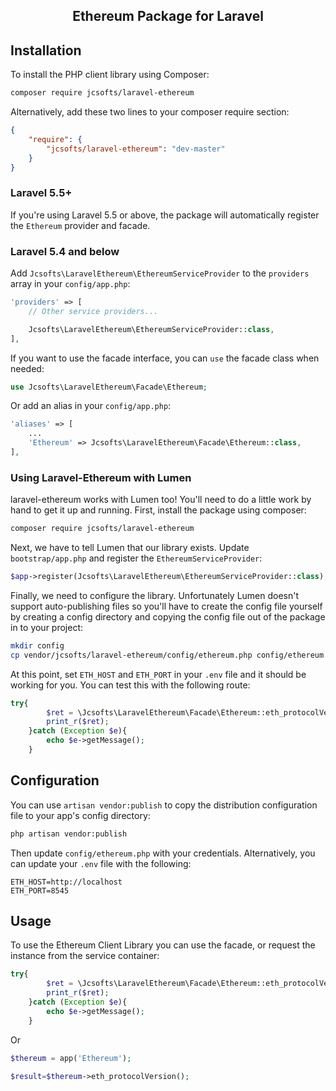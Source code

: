 <h2 align="center">
    Ethereum Package for Laravel
</h2>

Installation
------------

To install the PHP client library using Composer:

```bash
composer require jcsofts/laravel-ethereum
```

Alternatively, add these two lines to your composer require section:

```json
{
    "require": {
        "jcsofts/laravel-ethereum": "dev-master"
    }
}
```

### Laravel 5.5+

If you're using Laravel 5.5 or above, the package will automatically register the `Ethereum` provider and facade.

### Laravel 5.4 and below

Add `Jcsofts\LaravelEthereum\EthereumServiceProvider` to the `providers` array in your `config/app.php`:

```php
'providers' => [
    // Other service providers...

    Jcsofts\LaravelEthereum\EthereumServiceProvider::class,
],
```

If you want to use the facade interface, you can `use` the facade class when needed:

```php
use Jcsofts\LaravelEthereum\Facade\Ethereum;
```

Or add an alias in your `config/app.php`:

```php
'aliases' => [
    ...
    'Ethereum' => Jcsofts\LaravelEthereum\Facade\Ethereum::class,
],
```

### Using Laravel-Ethereum with Lumen

laravel-ethereum works with Lumen too! You'll need to do a little work by hand
to get it up and running. First, install the package using composer:


```bash
composer require jcsofts/laravel-ethereum
```

Next, we have to tell Lumen that our library exists. Update `bootstrap/app.php`
and register the `EthereumServiceProvider`:

```php
$app->register(Jcsofts\LaravelEthereum\EthereumServiceProvider::class);
```

Finally, we need to configure the library. Unfortunately Lumen doesn't support
auto-publishing files so you'll have to create the config file yourself by creating
a config directory and copying the config file out of the package in to your project:

```bash
mkdir config
cp vendor/jcsofts/laravel-ethereum/config/ethereum.php config/ethereum.php
```

At this point, set `ETH_HOST` and `ETH_PORT` in your `.env` file and it should
be working for you. You can test this with the following route:

```php
try{
        $ret = \Jcsofts\LaravelEthereum\Facade\Ethereum::eth_protocolVersion();
        print_r($ret);
    }catch (Exception $e){
        echo $e->getMessage();
    }
```

Configuration
-------------

You can use `artisan vendor:publish` to copy the distribution configuration file to your app's config directory:

```bash
php artisan vendor:publish
```

Then update `config/ethereum.php` with your credentials. Alternatively, you can update your `.env` file with the following:

```dotenv
ETH_HOST=http://localhost
ETH_PORT=8545
```

Usage
-----
   
To use the Ethereum Client Library you can use the facade, or request the instance from the service container:

```php
try{
        $ret = \Jcsofts\LaravelEthereum\Facade\Ethereum::eth_protocolVersion();
        print_r($ret);
    }catch (Exception $e){
        echo $e->getMessage();
    }
```

Or

```php
$thereum = app('Ethereum');

$result=$thereum->eth_protocolVersion();
```
